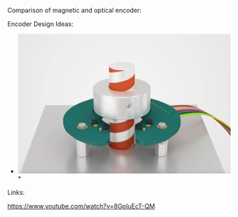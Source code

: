 Comparison of magnetic and optical encoder:






Encoder Design Ideas:
* ![Through-hole magnetic encoder](images/Magnetic_Encoder1.png)* 





Links:

https://www.youtube.com/watch?v=8GpIuEcT-QM

